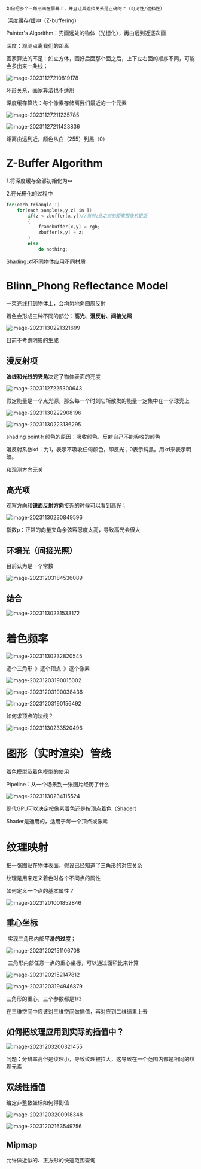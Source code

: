 	如何把多个三角形画在屏幕上，并且让其遮挡关系是正确的？（可见性/遮挡性）

​		深度缓存/缓冲（Z-buffering）

Painter's Algorithm：先画远处的物体（光栅化），再由远到近逐次画

深度：观测点离我们的距离

画家算法的不足：如立方体，画好后面那个面之后，上下左右面的顺序不同，可能会多出来一条线；

![image-20231127210819178](C:\Users\sunha\Desktop\book\ReadingNotes\games101\Ch3-Shading.assets\image-20231127210819178.png)

环形关系，画家算法也不适用



深度缓存算法：每个像素存储离我们最近的一个元素

![image-20231127211235785](C:\Users\sunha\Desktop\book\ReadingNotes\games101\Ch3-Shading.assets\image-20231127211235785.png)

![image-20231127211423836](C:\Users\sunha\Desktop\book\ReadingNotes\games101\Ch3-Shading.assets\image-20231127211423836.png)

距离由远到近，颜色从白（255）到黑（0）

# Z-Buffer Algorithm

1.将深度缓存全部初始化为∞

2.在光栅化的过程中

```C++
for(each triangle T)
    for(each sample(x,y,z) in T)
        if(z < zbuffer[x,y])//当前z比之前的距离摄像机更近
        {
            framebuffer[x,y] = rgb;
            zbuffer[x,y] = z;
        }
		else
            do nothing;
```



Shading:对不同物体应用不同材质

# Blinn_Phong Reflectance Model	

一束光线打到物体上，会均匀地向四周反射



着色会形成三种不同的部分：**高光、漫反射、间接光照**

![image-20231130221321699](C:\Users\sunha\Desktop\book\ReadingNotes\games101\Ch3-Shading.assets\image-20231130221321699.png)





目前不考虑阴影的生成



## 漫反射项

**法线和光线的夹角**决定了物体表面的亮度

![image-20231127225300643](C:\Users\sunha\Desktop\book\ReadingNotes\games101\Ch3-Shading.assets\image-20231127225300643.png)



假定能量是一个点光源，那么每一个时刻它所散发的能量一定集中在一个球壳上



![image-20231130222908196](C:\Users\sunha\Desktop\book\ReadingNotes\games101\Ch3-Shading.assets\image-20231130222908196.png)





![image-20231130223136295](C:\Users\sunha\Desktop\book\ReadingNotes\games101\Ch3-Shading.assets\image-20231130223136295.png)

shading point有颜色的原因：吸收颜色，反射自己不能吸收的颜色

漫反射系数kd：为1，表示不吸收任何颜色，即反光；0表示纯黑。用kd来表示明暗。

和观测方向无关

## 高光项

观察方向和**镜面反射方向**接近的时候可以看到高光；

![image-20231130230849596](C:\Users\sunha\Desktop\book\ReadingNotes\games101\Ch3-Shading.assets\image-20231130230849596.png)

指数p：正常的向量夹角余弦容忍度太高，导致高光会很大



## 环境光（间接光照）

目前认为是一个常数

![image-20231203184536089](C:\Users\sunha\Desktop\book\ReadingNotes\games101\Ch3-Shading.assets\image-20231203184536089.png)



## 结合



![image-20231130231533172](C:\Users\sunha\Desktop\book\ReadingNotes\games101\Ch3-Shading.assets\image-20231130231533172.png)

# 着色频率

![image-20231130232820545](C:\Users\sunha\Desktop\book\ReadingNotes\games101\Ch3-Shading.assets\image-20231130232820545.png)

逐个三角形-》逐个顶点-》逐个像素

![image-20231203190015002](C:\Users\sunha\Desktop\book\ReadingNotes\games101\Ch3-Shading.assets\image-20231203190015002.png)

![image-20231203190038436](C:\Users\sunha\Desktop\book\ReadingNotes\games101\Ch3-Shading.assets\image-20231203190038436.png)

![image-20231203190156492](C:\Users\sunha\Desktop\book\ReadingNotes\games101\Ch3-Shading.assets\image-20231203190156492.png)







如何求顶点的法线？

![image-20231130233520496](C:\Users\sunha\Desktop\book\ReadingNotes\games101\Ch3-Shading.assets\image-20231130233520496.png)

# 图形（实时渲染）管线

着色模型及着色模型的使用

Pipeline：从一个场景到一张图片经历了什么

![image-20231130234115524](C:\Users\sunha\Desktop\book\ReadingNotes\games101\Ch3-Shading.assets\image-20231130234115524.png)

现代GPU可以决定按像素着色还是按顶点着色（Shader）

Shader是通用的，适用于每一个顶点或像素

# 纹理映射

把一张图贴在物体表面，假设已经知道了三角形的对应关系

纹理是用来定义着色时各个不同点的属性

如何定义一个点的基本属性？

![image-20231201001852846](C:\Users\sunha\Desktop\book\ReadingNotes\games101\Ch3-Shading.assets\image-20231201001852846.png)

## 重心坐标

​	实现三角形内部**平滑的过度**；

![image-20231202151106708](C:\Users\sunha\Desktop\book\ReadingNotes\games101\Ch3-Shading.assets\image-20231202151106708.png)

​	三角形内部任意一点的重心坐标，可以通过面积比来计算

![image-20231202152147812](C:\Users\sunha\Desktop\book\ReadingNotes\games101\Ch3-Shading.assets\image-20231202152147812.png)

![image-20231203194946879](C:\Users\sunha\Desktop\book\ReadingNotes\games101\Ch3-Shading.assets\image-20231203194946879.png)



三角形的重心，三个参数都是1/3

在三维空间中应该对三维空间做插值，再对应到二维结果上去

## 如何把纹理应用到实际的插值中？

![image-20231203200321455](C:\Users\sunha\Desktop\book\ReadingNotes\games101\Ch3-Shading.assets\image-20231203200321455.png)

问题：分辨率高但是纹理小，导致纹理被拉大，这导致在一个范围内都是相同的纹理元素





## 双线性插值

给定非整数坐标如何得到值

![image-20231203200918348](C:\Users\sunha\Desktop\book\ReadingNotes\games101\Ch3-Shading.assets\image-20231203200918348.png)

![image-20231202163549756](C:\Users\sunha\Desktop\book\ReadingNotes\games101\Ch3-Shading.assets\image-20231202163549756.png)

## Mipmap

允许做近似的、正方形的快速范围查询